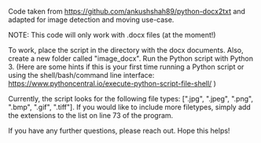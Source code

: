 Code taken from https://github.com/ankushshah89/python-docx2txt and adapted for image detection and moving use-case.

NOTE: This code will only work with .docx files (at the moment!)

To work, place the script in the directory with the docx documents. Also, create a new folder called "image_docx". Run the Python script with Python 3. (Here are some hints if this is your first time running a Python script or using the shell/bash/command line interface: https://www.pythoncentral.io/execute-python-script-file-shell/ )

Currently, the script looks for the following file types: [".jpg", ".jpeg", ".png", ".bmp", ".gif", ".tiff"]. If you would like to include more filetypes, simply add the extensions to the list on line 73 of the program.

If you have any further questions, please reach out. Hope this helps!